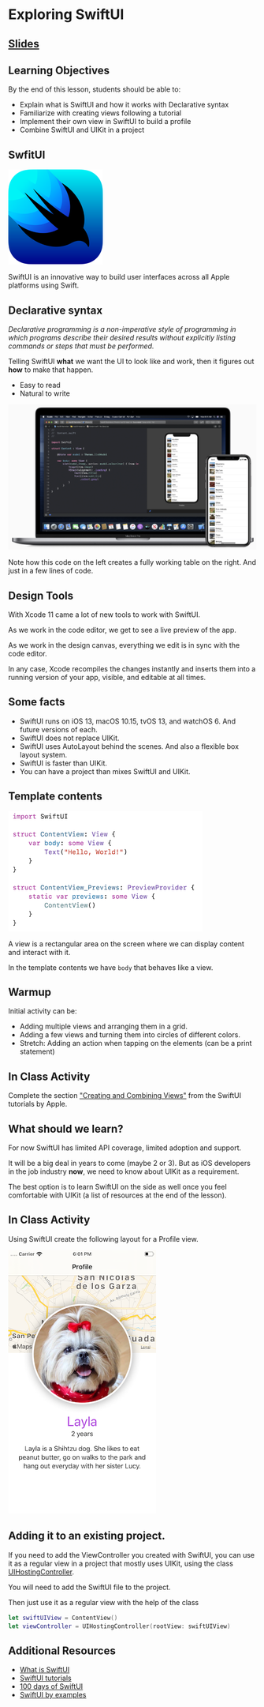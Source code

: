 # Exploring SwiftUI

## [Slides](https://make-school-courses.github.io/MOB-1.2-Introduction-to-iOS-Development/Slides/11-SwiftUI/README.html ':ignore')

<!-- > -->

## Learning Objectives

By the end of this lesson, students should be able to:

- Explain what is SwiftUI and how it works with Declarative syntax
- Familiarize with creating views following a tutorial
- Implement their own view in SwiftUI to build a profile
- Combine SwiftUI and UIKit in a project

<!-- > -->

## SwfitUI

![swiftui](assets/swiftui.png)

SwiftUI is an innovative way to build user interfaces across all Apple platforms using Swift.  

<!-- > -->

## Declarative syntax

*Declarative programming is a non-imperative style of programming in which programs describe their desired results without explicitly listing commands or steps that must be performed.*

Telling SwiftUI **what** we want the UI to look like and work, then it figures out **how** to make that happen.  

- Easy to read
- Natural to write

<!-- > -->

![table](assets/table.png)

<aside class ="notes">
Note how this code on the left creates a fully working table on the right. And just in a few lines of code.
</aside>

<!-- > -->

## Design Tools

With Xcode 11 came a lot of new tools to work with SwiftUI.

As we work in the code editor, we get to see a live preview of the app.

As we work in the design canvas, everything we edit is in sync with the code editor.

In any case, Xcode recompiles the changes instantly and inserts them into a running version of your app, visible, and editable at all times.

<!-- > -->

## Some facts

- SwiftUI runs on iOS 13, macOS 10.15, tvOS 13, and watchOS 6. And future versions of each.
- SwiftUI does not replace UIKit.
- SwiftUI uses AutoLayout behind the scenes. And also a flexible box layout system.
- SwiftUI is faster than UIKit.
- You can have a project than mixes SwiftUI and UIKit.

<!-- > -->

## Template contents

![template](assets/template.png)

<aside class = "notes">
A view is a rectangular area on the screen where we can display content and interact with it.

In the template contents we have `body` that behaves like a view.

</aside>

<!-- > -->

## Warmup

Initial activity can be:

- Adding multiple views and arranging them in a grid.
- Adding a few views and turning them into circles of different colors.
- Stretch: Adding an action when tapping on the elements (can be a print statement)

<!-- > -->

## In Class Activity

Complete the section ["Creating and Combining Views"](https://developer.apple.com/tutorials/swiftui/creating-and-combining-views) from the SwiftUI tutorials by Apple.

<!-- > -->

## What should we learn?

For now SwiftUI has limited API coverage, limited adoption and support.

It will be a big deal in years to come (maybe 2 or 3). But as iOS developers in the job industry **now**, we need to know about UIKit as a requirement.

The best option is to learn SwiftUI on the side as well once you feel comfortable with UIKit (a list of resources at the end of the lesson).

<!-- > -->

## In Class Activity

Using SwiftUI create the following layout for a Profile view.

![profile](assets/profile.png)

<!-- > -->

## Adding it to an existing project.

If you need to add the ViewController you created with SwiftUI, you can use it as a regular view in a project that mostly uses UIKit, using the class [UIHostingController](https://developer.apple.com/documentation/swiftui/uihostingcontroller).

You will need to add the SwiftUI file to the project.

Then just use it as a regular view with the help of the class

```swift
let swiftUIView = ContentView()
let viewController = UIHostingController(rootView: swiftUIView)
```

<!-- > -->

## Additional Resources

- [What is SwiftUI](https://developer.apple.com/xcode/swiftui/)
- [SwiftUI tutorials](https://developer.apple.com/tutorials/swiftui/tutorials)
- [100 days of SwiftUI](https://www.hackingwithswift.com/100/swiftui)
- [SwiftUI by examples](https://www.hackingwithswift.com/quick-start/swiftui)
